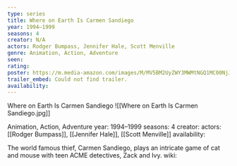 ```yaml
---
type: series
title: Where on Earth Is Carmen Sandiego
year: 1994–1999
seasons: 4
creator: N/A
actors: Rodger Bumpass, Jennifer Hale, Scott Menville
genre: Animation, Action, Adventure
seen:
rating: 
poster: https://m.media-amazon.com/images/M/MV5BM2UyZWY3MWMtNGQ1MC00NjJhLWIwZTUtNGVlMmIzODE1OTJjXkEyXkFqcGdeQXVyMTE3MTMwODEy._V1_SX300.jpg
trailer_embed: Could not find trailer.
availability:
---
```

Where on Earth Is Carmen Sandiego
![[Where on Earth Is Carmen Sandiego.jpg]]

Animation, Action, Adventure
year: 1994–1999
seasons: 4
creator: 
actors: [[Rodger Bumpass]], [[Jennifer Hale]], [[Scott Menville]]
availability:

The world famous thief, Carmen Sandiego, plays an intricate game of cat and mouse with teen ACME detectives, Zack and Ivy.
wiki: 


